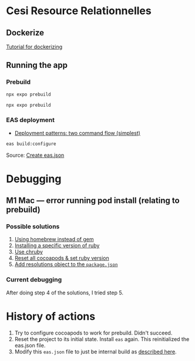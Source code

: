 # Cesi Resource Relationnelles

## Dockerize
[Tutorial for dockerizing](https://medium.com/@ganiilhamirsyadi/dockerize-react-native-expo-app-152c1e65e76c)

## Running the app

### Prebuild

```bash
npx expo prebuild
```

```bash
npx expo prebuild  
```

### EAS deployment

* [Deployment patterns: two command flow (simplest)](https://docs.expo.dev/eas-update/deployment-patterns/#two-command-flow)

```bash
eas build:configure
```
Source: [Create eas.json](https://docs.expo.dev/tutorial/eas/configure-development-build/#configure-project-for-eas-build)


# Debugging

## M1 Mac — error running pod install  (relating to prebuild)

### Possible solutions

1. [Using homebrew instead of gem](https://stackoverflow.com/a/70431334/5395435)
2. [Installing a specific version of ruby](https://github.com/expo/expo/issues/20707#issuecomment-1374639875)
3. [Use chruby](https://github.com/expo/expo/issues/20707#issuecomment-1375901074)
4. [Reset all cocoapods & set ruby version](https://github.com/infinitered/ignite/issues/2620#issuecomment-1920013669)
5. [Add resolutions object to the `package.json`](https://github.com/expo/eas-cli/issues/1251#issue-1330596633)

### Current debugging

After doing step 4 of the solutions, I tried step 5.


# History of actions
1. Try to configure cocoapods to work for prebuild. Didn't succeed.
2. Reset the project to its initial state. Install `eas` again. This reinitialized the eas.json file.
3. Modify this `eas.json` file to just be internal build as [described here](https://docs.expo.dev/tutorial/eas/internal-distribution-builds/#configure-preview-build-profile).